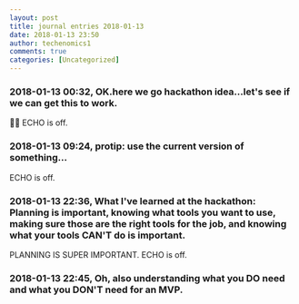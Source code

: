 ```yaml
---
layout: post
title: journal entries 2018-01-13
date: 2018-01-13 23:50
author: techenomics1
comments: true
categories: [Uncategorized]
---
```

### 2018-01-13 00:32, OK.here we go hackathon idea...let's see if we can get this to work.  
 
ECHO is off.
### 2018-01-13 09:24, protip: use the current version of something...  
ECHO is off.
### 2018-01-13 22:36, What I've learned at the hackathon: Planning is important, knowing what tools you want to use, making sure those are the right tools for the job, and knowing what your tools CAN'T do is important.  
PLANNING IS SUPER IMPORTANT. 
ECHO is off.
### 2018-01-13 22:45, Oh, also understanding what you DO need and what you DON'T need for an MVP.   
